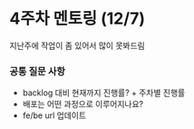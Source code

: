 # 4주차 멘토링 (12/7)
지난주에 작업이 좀 있어서 많이 못봐드림

### 공통 질문 사항
- backlog 대비 현재까지 진행률? + 주차별 진행률
- 배포는 어떤 과정으로 이루어지나요?
- fe/be url 업데이트
